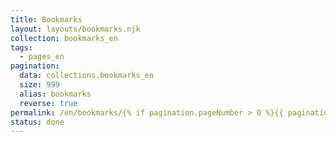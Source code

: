 ```yaml
---
title: Bookmarks
layout: layouts/bookmarks.njk
collection: bookmarks_en
tags: 
  - pages_en
pagination:
  data: collections.bookmarks_en
  size: 999
  alias: bookmarks
  reverse: true
permalink: /en/bookmarks/{% if pagination.pageNumber > 0 %}{{ pagination.pageNumber + 1 }}/{% endif %}/
status: done
---
```

